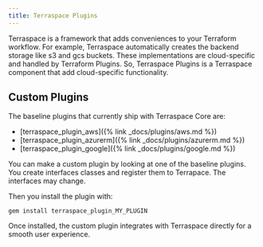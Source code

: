 ```yaml
---
title: Terraspace Plugins
---
```


Terraspace is a framework that adds conveniences to your Terraform workflow. For example, Terraspace automatically creates the backend storage like s3 and gcs buckets. These implementations are cloud-specific and handled by Terraform Plugins. So, Terraspace Plugins is a Terraspace component that add cloud-specific functionality.

## Custom Plugins

The baseline plugins that currently ship with Terraspace Core are:

* [terraspace_plugin_aws]({% link _docs/plugins/aws.md %})
* [terraspace_plugin_azurerm]({% link _docs/plugins/azurerm.md %})
* [terraspace_plugin_google]({% link _docs/plugins/google.md %})

You can make a custom plugin by looking at one of the baseline plugins. You create interfaces classes and register them to Terrapace. The interfaces may change.

Then you install the plugin with:

    gem install terraspace_plugin_MY_PLUGIN

Once installed, the custom plugin integrates with Terraspace directly for a smooth user experience.
